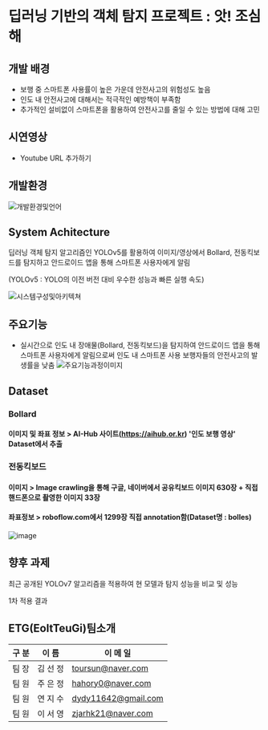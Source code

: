 # 딥러닝 기반의 객체 탐지 프로젝트 : 앗! 조심해

## **개발 배경**

- 보행 중 스마트폰 사용률이 높은 가운데 안전사고의 위험성도 높음
- 인도 내 안전사고에 대해서는 적극적인 예방책이 부족함
- 추가적인 설비없이 스마트폰을 활용하여 안전사고를 줄일 수 있는 방법에 대해 고민

## **시연영상**

- Youtube URL 추가하기

## **개발환경**

![개발환경및언어](https://user-images.githubusercontent.com/85267081/189961950-35e553bc-c90b-4c72-b856-a9a2aed1bbb5.jpg)

## **System Achitecture**

딥러닝 객체 탐지 알고리즘인 YOLOv5를 활용하여 이미지/영상에서 Bollard, 전동킥보드를 탐지하고 안드로이드 앱을 통해 스마트폰 사용자에게 알림

(YOLOv5 : YOLO의 이전 버전 대비 우수한 성능과 빠른 실행 속도)

![시스템구성및아키텍쳐](https://user-images.githubusercontent.com/85267081/188958851-d922d60f-6792-43de-9026-c0ab6b20f036.jpg)

## **주요기능**

- 실시간으로 인도 내 장애물(Bollard, 전동킥보드)을 탐지하여 안드로이드 앱을 통해 스마트폰 사용자에게 알림으로써 인도 내 스마트폰 사용 보행자들의 안전사고의 발생률을 낮춤
![주요기능과정이미지](https://user-images.githubusercontent.com/85267081/190097140-a9acd2c2-4d0c-4bcf-8e45-e9285f8279df.jpg)


## **Dataset**

### **Bollard**

#### 이미지 및 좌표 정보 > AI-Hub 사이트(https://aihub.or.kr) '인도 보행 영상' Dataset에서 추출

### **전동킥보드**

#### 이미지 > Image crawling을 통해 구글, 네이버에서 공유킥보드 이미지 630장 + 직접 핸드폰으로 촬영한 이미지 33장

#### 좌표정보 > roboflow.com에서 1299장 직접 annotation함(Dataset명 : bolles)

![image](https://user-images.githubusercontent.com/85267081/188961381-b5537d43-61c6-4208-80d9-924376e0d5e6.png)

## **향후 과제**
최근 공개된 YOLOv7 알고리즘을 적용하여 현 모델과 탐지 성능을 비교 및 성능 

1차 적용 결과 




## **ETG(EoltTeuGi)팀소개**

| 구 분 | 이 름    | 이 메 일                |
| ----- | -------- | --------------------- |
| 팀 장 | 김 선 정 | <toursun@naver.com>   |
| 팀 원 | 주 은 정 | <hahory0@naver.com>   |
| 팀 원 | 연 지 수 | <dydy11642@gmail.com> |
| 팀 원 | 이 서 영 | <zjarhk21@naver.com>  |
